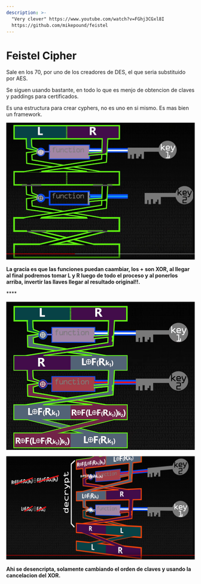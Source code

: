 ```yaml
---
description: >-
  "Very clever" https://www.youtube.com/watch?v=FGhj3CGxl8I 
  https://github.com/mikepound/feistel
---
```


# Feistel Cipher

Sale en  los 70, por uno de los creadores de DES, el que seria substituido por AES.

Se siguen usando bastante, en todo lo que es menjo de obtencion de claves y paddings para certificados.

Es una estructura para crear cyphers, no es uno en si mismo. Es mas bien un framework.

![Estructura base](../.gitbook/assets/imagen%20%283%29%20%282%29%20%282%29%20%281%29.png)

**La gracia es que las funciones puedan caambiar, los + son XOR, al llegar al final podremos tomar L y R luego de todo el proceso y al ponerlos arriba, invertir las llaves llegar al resultado original!!.**

\*\*\*\*

![Proudcto final](../.gitbook/assets/imagen%20%2843%29.png)

![](../.gitbook/assets/imagen%20%2816%29.png)

**Ahi se desencripta, solamente cambiando el orden de claves y usando la cancelacion del XOR.**

